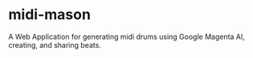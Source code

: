# midi-mason
A Web Application for generating midi drums using Google Magenta AI, creating, and sharing beats.
